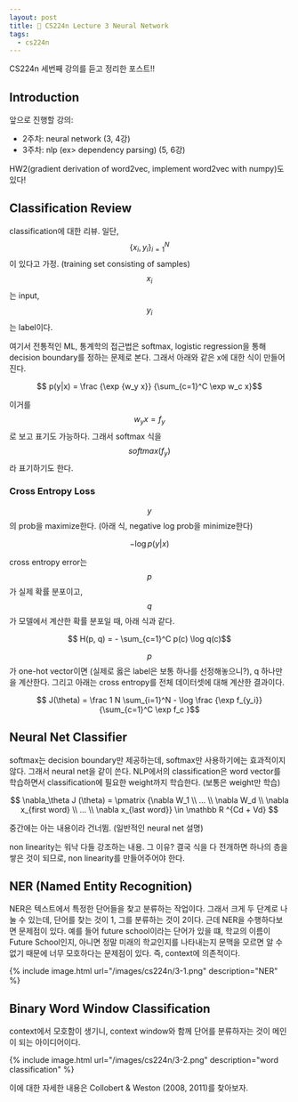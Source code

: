 ```yaml
---
layout: post
title: 📕 CS224n Lecture 3 Neural Network
tags:
  - cs224n
---
```


CS224n 세번째 강의를 듣고 정리한 포스트!!

## Introduction

앞으로 진행할 강의:

* 2주차: neural network (3, 4강)
* 3주차: nlp (ex> dependency parsing) (5, 6강)

HW2(gradient derivation of word2vec, implement word2vec with numpy)도 있다!

## Classification Review

classification에 대한 리뷰. 일단, $$ \{x_i, y_i\}_{i=1}^N $$ 이 있다고 가정. (training set consisting of samples) $$x_i$$는 input, $$y_i$$는 label이다.

여기서 전통적인 ML, 통계학의 접근법은 softmax, logistic regression을 통해 decision boundary를 정하는 문제로 본다. 그래서 아래와 같은 x에 대한 식이 만들어진다.

$$ p(y|x) = \frac {\exp {w_y x}} {\sum_{c=1}^C \exp w_c x}$$

이거를 $$w_y x = f_y$$로 보고 표기도 가능하다. 그래서 softmax 식을 $$softmax(f_y)$$라 표기하기도 한다.

### Cross Entropy Loss

$$y$$의 prob을 maximize한다. (아래 식, negative log prob을 minimize한다)

$$ - \log p(y|x)$$

cross entropy error는 $$p$$가 실제 확률 분포이고, $$q$$가 모델에서 계산한 확률 분포일 때, 아래 식과 같다.

$$ H(p, q) = - \sum_{c=1}^C p(c) \log q(c)$$

$$p$$가 one-hot vector이면 (실제로 옳은 label은 보통 하나를 선정해놓으니?), q 하나만을 계산한다. 그리고 아래는 cross entropy를 전체 데이터셋에 대해 계산한 결과이다.

$$ J(\theta) = \frac 1 N \sum_{i=1}^N - \log \frac {\exp f_{y_i}} {\sum_{c=1}^C \exp f_c }$$

## Neural Net Classifier

softmax는 decision boundary만 제공하는데, softmax만 사용하기에는 효과적이지 않다. 그래서 neural net을 같이 쓴다. NLP에서의 classification은 word vector를 학습하면서 classification에 필요한 weight까지 학습한다. (보통은 weight만 학습)

$$ \nabla_\theta J (\theta) = \pmatrix {\nabla W_1 \\ ... \\ \nabla W_d \\ \nabla x_{first word} \\ ... \\ \nabla x_{last word}} \in \mathbb R ^{Cd + Vd} $$

중간에는 아는 내용이라 건너뜀. (일반적인 neural net 설명)

non linearity는 워낙 다들 강조하는 내용. 그 이유? 결국 식을 다 전개하면 하나의 층을 쌓은 것이 되므로, non linearity를 만들어주어야 한다.

## NER (Named Entity Recognition)

NER은 텍스트에서 특정한 단어들을 찾고 분류하는 작업이다. 그래서 크게 두 단계로 나눌 수 있는데, 단어를 찾는 것이 1, 그를 분류하는 것이 2이다. 근데 NER을 수행하다보면 문제점이 있다. 예를 들어 future school이라는 단어가 있을 떄, 학교의 이름이 Future School인지, 아니면 정말 미래의 학교인지를 나타내는지 문맥을 모르면 알 수 없기 때문에 너무 모호하다는 문제점이 있다. 즉, context에 의존적이다.

{% include image.html url="/images/cs224n/3-1.png" description="NER" %}

## Binary Word Window Classification

context에서 모호함이 생기니, context window와 함께 단어를 분류하자는 것이 메인이 되는 아이디어이다.

{% include image.html url="/images/cs224n/3-2.png" description="word classification" %}

이에 대한 자세한 내용은 Collobert & Weston (2008, 2011)를 찾아보자.
